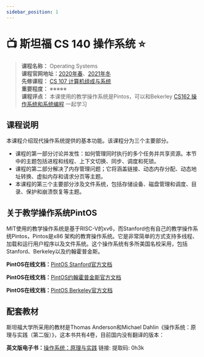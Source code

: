 ```yaml
---
sidebar_position: 1
---
```


# 📺 斯坦福 CS 140 操作系统 ⭐️

>**课程名称：** Operating Systems    
**课程官网地址：**[2020年春](https://web.stanford.edu/~ouster/cgi-bin/cs140-spring20/index.php)、[2021年冬](https://www.scs.stanford.edu/21wi-cs140/)    
**先修课程：** [CS 107 计算机组成与系统](https://hackway.org/docs/cs/sophomore/system/cs107)       
**重要程度：** ※※※※※  
**课程评点：** 本课使用的教学操作系统是Pintos，可以和Bekerley [CS162 操作系统和系统编程](https://hackway.org/docs/cs/sophomore/operating/cs162) 一起学习 

## 课程说明
本课程介绍现代操作系统提供的基本功能。该课程分为三个主要部分。
- 课程的第一部分讨论并发性：如何管理同时执行的多个任务并共享资源。本节中的主题包括进程和线程、上下文切换、同步、调度和死锁。
- 课程的第二部分解决了内存管​​理问题；它将涵盖链接、动态内存分配、动态地址转换、虚拟内存和请求分页等主题。
- 本课程的第三个主要部分涉及文件系统，包括存储设备、磁盘管理和调度、目录、保护和崩溃恢复等主题。


## 关于教学操作系统PintOS
MIT使用的教学操作系统是基于RISC-V的xv6，而Stanford也有自己的教学操作系统Pintos，Pintos是x86 架构的教育操作系统。它是非常简单的方式支持多线程、加载和运行用户程序以及文件系统。这个操作系统有多所美国名校采用，包括Stanford、Berkeley以及约翰霍普金斯。

**PintOS在线文档：**[PintOS Stanford官方文档](https://web.stanford.edu/class/cs140/projects/pintos/pintos.html#SEC_Contents)

**PintOS在线文档：**[PintOS约翰霍普金斯官方文档](https://www.cs.jhu.edu/~huang/cs318/fall18/project/guide.html)

**PintOS在线文档：**[PintOS Berkeley官方文档](https://cs162.org/static/proj/pintos-docs/)


## 配套教材
斯坦福大学所采用的教材是Thomas Anderson和Michael Dahlin《操作系统：原理与实践（第二版）》，这本书共有4卷，目前国内没有翻译的版本：

**英文版电子书：**[操作系统：原理与实践](https://pan.baidu.com/s/14QsKqO9dne0AfA9SkxFTXg)  链接: 提取码: 0h3k 


